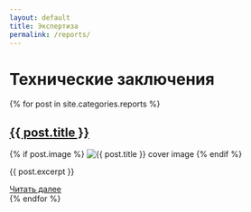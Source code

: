 ```yaml
---
layout: default
title: Экспертиза
permalink: /reports/
---
```


<link rel="stylesheet" href="https://antonuspenskiy.github.io/assets/style.css">

<div class="article-container">

<div class="articles-page">
  <h1>Технические заключения</h1>
  {% for post in site.categories.reports %}
    <div class="post-block">
      <h2 class="post-title">
        <a href="{{ post.url }}">{{ post.title }}</a>
      </h2>
      {% if post.image %}
        <img src="{{ post.image }}" alt="{{ post.title }} cover image" class="post-cover">
      {% endif %}
      <p class="post-excerpt">{{ post.excerpt }}</p>
      <a href="{{ post.url }}" class="read-more-btn">Читать далее</a>
    </div>
  {% endfor %}
</div>

</div>
